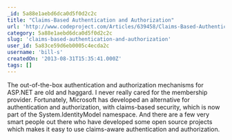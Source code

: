 ```yaml
---
_id: 5a88e1aebd6dca0d5f0d2c2c
title: "Claims-Based Authentication and Authorization"
url: 'http://www.codeproject.com/Articles/639458/Claims-Based-Authentication-and-Authorization'
category: 5a88e1aebd6dca0d5f0d2c2c
slug: 'claims-based-authentication-and-authorization'
user_id: 5a83ce59d6eb0005c4ecda2c
username: 'bill-s'
createdOn: '2013-08-31T15:35:41.000Z'
tags: []
---
```


<div>The out-of-the-box authentication and authorization mechanisms for ASP.NET are old and haggard. I never really cared for the membership provider. Fortunately, Microsoft has developed an alternative for authentication and authorization, with claims-based security, which is now part of the System.IdentityModel namespace. And there are a few very smart people out there who have developed some open source projects which makes it easy to use claims-aware authentication and authorization.</div>
